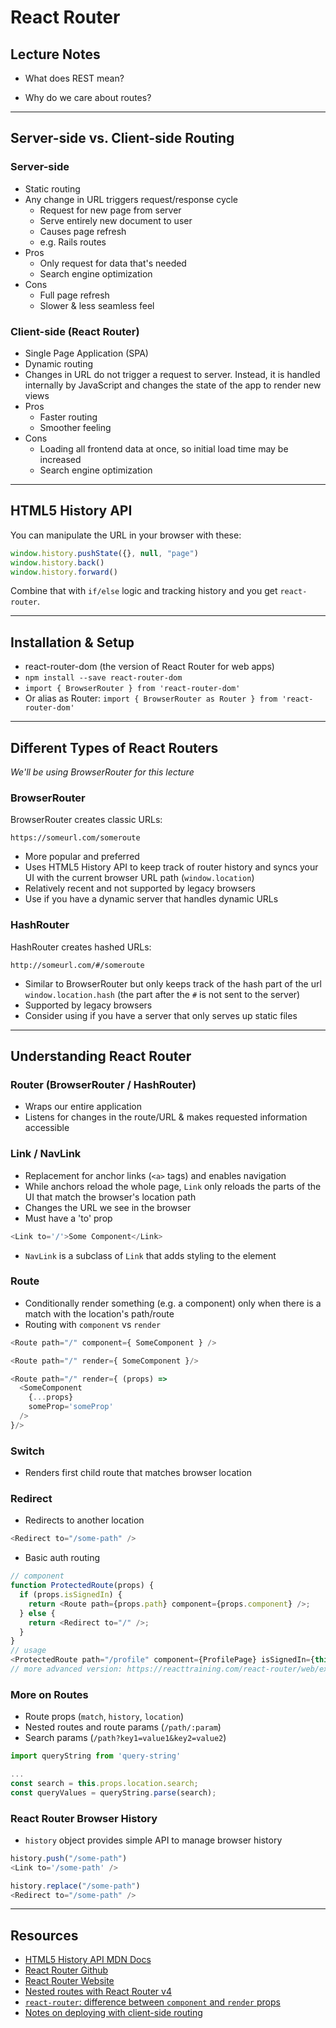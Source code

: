 # React Router

## Lecture Notes
- What does REST mean?

- Why do we care about routes?

---

## Server-side vs. Client-side Routing

### Server-side

- Static routing
- Any change in URL triggers request/response cycle
  - Request for new page from server
  - Serve entirely new document to user
  - Causes page refresh
  - e.g. Rails routes
- Pros
  - Only request for data that's needed
  - Search engine optimization
- Cons
  - Full page refresh
  - Slower & less seamless feel

### Client-side (React Router)

- Single Page Application (SPA)
- Dynamic routing
- Changes in URL do not trigger a request to server. Instead, it is handled internally by JavaScript and changes the state of the app to render new views
- Pros
  - Faster routing
  - Smoother feeling
- Cons
  - Loading all frontend data at once, so initial load time may be increased
  - Search engine optimization

---

## HTML5 History API

You can manipulate the URL in your browser with these:

```javascript
window.history.pushState({}, null, "page")
window.history.back()
window.history.forward()
```

Combine that with `if/else` logic and tracking history and you get `react-router`.

---

## Installation & Setup

- react-router-dom (the version of React Router for web apps)
- `npm install --save react-router-dom`
- `import { BrowserRouter } from 'react-router-dom'`
- Or alias as Router: `import { BrowserRouter as Router } from 'react-router-dom'`

---

## Different Types of React Routers

*We'll be using BrowserRouter for this lecture*

### BrowserRouter

BrowserRouter creates classic URLs:
```
https://someurl.com/someroute
```

- More popular and preferred
- Uses HTML5 History API to keep track of router history and syncs your UI with the current browser URL path (`window.location`)
- Relatively recent and not supported by legacy browsers
- Use if you have a dynamic server that handles dynamic URLs

### HashRouter

HashRouter creates hashed URLs:
```
http://someurl.com/#/someroute
```

- Similar to BrowserRouter but only keeps track of the hash part of the url `window.location.hash` (the part after the `#` is not sent to the server)
- Supported by legacy browsers
- Consider using if you have a server that only serves up static files

---

## Understanding React Router

### Router (BrowserRouter / HashRouter)

- Wraps our entire application
- Listens for changes in the route/URL & makes requested information accessible

### Link / NavLink

- Replacement for anchor links (`<a>` tags) and enables navigation
- While anchors reload the whole page, `Link` only reloads the parts of the UI that match the browser's location path
- Changes the URL we see in the browser
- Must have a 'to' prop

```javascript
<Link to='/'>Some Component</Link>
```
- `NavLink` is a subclass of `Link` that adds styling to the element

### Route

- Conditionally render something (e.g. a component) only when there is a match with the location's path/route
- Routing with `component` vs `render`

```javascript
<Route path="/" component={ SomeComponent } />
```

```javascript
<Route path="/" render={ SomeComponent }/>
```

```javascript
<Route path="/" render={ (props) =>
  <SomeComponent
    {...props}
    someProp='someProp'
  />
}/>
```

### Switch

- Renders first child route that matches browser location

### Redirect

- Redirects to another location

```javascript
<Redirect to="/some-path" />
```

- Basic auth routing

```js
// component
function ProtectedRoute(props) {
  if (props.isSignedIn) {
    return <Route path={props.path} component={props.component} />;
  } else {
    return <Redirect to="/" />;
  }
}
// usage
<ProtectedRoute path="/profile" component={ProfilePage} isSignedIn={this.state.isSignedIn} />
// more advanced version: https://reacttraining.com/react-router/web/example/auth-workflow
```

### More on Routes

- Route props (`match`, `history`, `location`)
- Nested routes and route params (`/path/:param`)
- Search params (`/path?key1=value1&key2=value2`)

```js
import queryString from 'query-string'

...
const search = this.props.location.search;
const queryValues = queryString.parse(search);
```

### React Router Browser History

- `history` object provides simple API to manage browser history

```javascript
history.push("/some-path")
<Link to='/some-path' />
```

```javascript
history.replace("/some-path")
<Redirect to="/some-path" />
```
---

## Resources

- [HTML5 History API MDN Docs](https://developer.mozilla.org/en-US/docs/Web/API/History_API)
- [React Router Github](https://github.com/ReactTraining/react-router)
- [React Router Website](https://reacttraining.com/react-router/)
- [Nested routes with React Router v4](https://tylermcginnis.com/react-router-nested-routes/)
- [`react-router`: difference between `component` and `render` props](https://stackoverflow.com/questions/48150567/react-router-difference-between-component-and-render)
- [Notes on deploying with client-side routing](https://facebook.github.io/create-react-app/docs/deployment#serving-apps-with-client-side-routing)